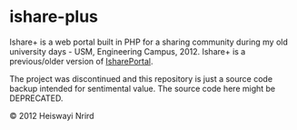# ishare-plus

Ishare+ is a web portal built in PHP for a sharing community during my old university days - USM, Engineering Campus, 2012. Ishare+ is a previous/older version of [IsharePortal](https://github.com/heiswayi/ishareportal).

The project was discontinued and this repository is just a source code backup intended for sentimental value. The source code here might be DEPRECATED.

© 2012 Heiswayi Nrird
